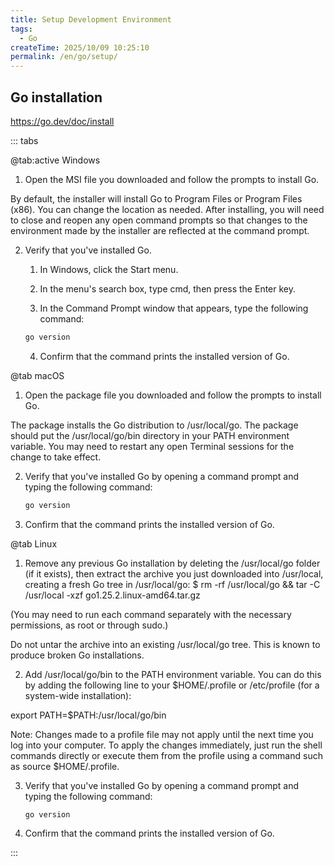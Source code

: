 ```yaml
---
title: Setup Development Environment
tags:
  - Go
createTime: 2025/10/09 10:25:10
permalink: /en/go/setup/
---
```


## Go installation

https://go.dev/doc/install

::: tabs

@tab:active Windows

1. Open the MSI file you downloaded and follow the prompts to install Go.

By default, the installer will install Go to Program Files or Program Files (x86). You can change the location as needed. After installing, you will need to close and reopen any open command prompts so that changes to the environment made by the installer are reflected at the command prompt.

2. Verify that you've installed Go.

    1. In Windows, click the Start menu.

    2. In the menu's search box, type cmd, then press the Enter key.

    3. In the Command Prompt window that appears, type the following command:

    ```PowerShell
    go version
    ```

    4. Confirm that the command prints the installed version of Go.

@tab macOS

1. Open the package file you downloaded and follow the prompts to install Go.

The package installs the Go distribution to /usr/local/go. The package should put the /usr/local/go/bin directory in your PATH environment variable. You may need to restart any open Terminal sessions for the change to take effect.

2. Verify that you've installed Go by opening a command prompt and typing the following command:

    ```PowerShell
    go version
    ```

3. Confirm that the command prints the installed version of Go.

@tab Linux

1. Remove any previous Go installation by deleting the /usr/local/go folder (if it exists), then extract the archive you just downloaded into /usr/local, creating a fresh Go tree in /usr/local/go:
$ rm -rf /usr/local/go && tar -C /usr/local -xzf go1.25.2.linux-amd64.tar.gz

(You may need to run each command separately with the necessary permissions, as root or through sudo.)

Do not untar the archive into an existing /usr/local/go tree. This is known to produce broken Go installations.

2. Add /usr/local/go/bin to the PATH environment variable.
You can do this by adding the following line to your $HOME/.profile or /etc/profile (for a system-wide installation):

export PATH=$PATH:/usr/local/go/bin

Note: Changes made to a profile file may not apply until the next time you log into your computer. To apply the changes immediately, just run the shell commands directly or execute them from the profile using a command such as source $HOME/.profile.

3. Verify that you've installed Go by opening a command prompt and typing the following command:

    ```shell
    go version
    ```

4. Confirm that the command prints the installed version of Go.

:::
